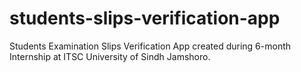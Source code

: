 # students-slips-verification-app
Students Examination Slips Verification App created during 6-month Internship at ITSC University of Sindh Jamshoro.
